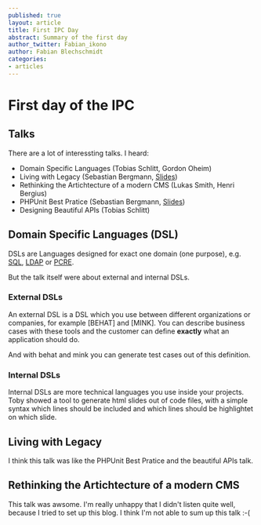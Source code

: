 ```yaml
---
published: true
layout: article
title: First IPC Day
abstract: Summary of the first day
author_twitter: Fabian_ikono
author: Fabian Blechschmidt
categories:
- articles
---
```


# First day of the IPC

## Talks

There are a lot of interessting talks. I heard:

* Domain Specific Languages (Tobias Schlitt, Gordon Oheim)
* Living with Legacy (Sebastian Bergmann, [Slides](http://thephp.cc/dates/2012/international-php-conference/phpunit-best-practices))
* Rethinking the Artichtecture of a modern CMS (Lukas Smith, Henri Bergius)
* PHPUnit Best Pratice (Sebastian Bergmann, [Slides](http://thephp.cc/dates/2012/international-php-conference/phpunit-best-practices))
* Designing Beautiful APIs (Tobias Schlitt)

## Domain Specific Languages (DSL)

DSLs are Languages designed for exact one domain (one purpose), e.g. [SQL](http://en.wikipedia.org/wiki/SQL), [LDAP](http://en.wikipedia.org/wiki/LDAP#Protocol_overview) or [PCRE](http://en.wikipedia.org/wiki/PCRE).

But the talk itself were about external and internal DSLs.

### External DSLs

An external DSL is a DSL which you use between different organizations or companies, for example [BEHAT] and [MINK]. You can describe business cases with these tools and the customer can define **exactly** what an application should do.

And with behat and mink you can generate test cases out of this definition.

### Internal DSLs

Internal DSLs are more technical languages you use inside your projects. Toby showed a tool to generate html slides out of code files, with a simple syntax which lines should be included and which lines should be highlightet on which slide.

## Living with Legacy

I think this talk was like the PHPUnit Best Pratice and the beautiful APIs talk.


## Rethinking the Artichtecture of a modern CMS

This talk was awsome. I'm really unhappy that I didn't listen quite well, because I tried to set up this blog. I think I'm not able to sum up this talk :-(